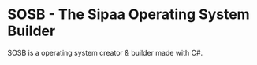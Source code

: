 # SOSB - The Sipaa Operating System Builder
SOSB is a operating system creator & builder made with C#.